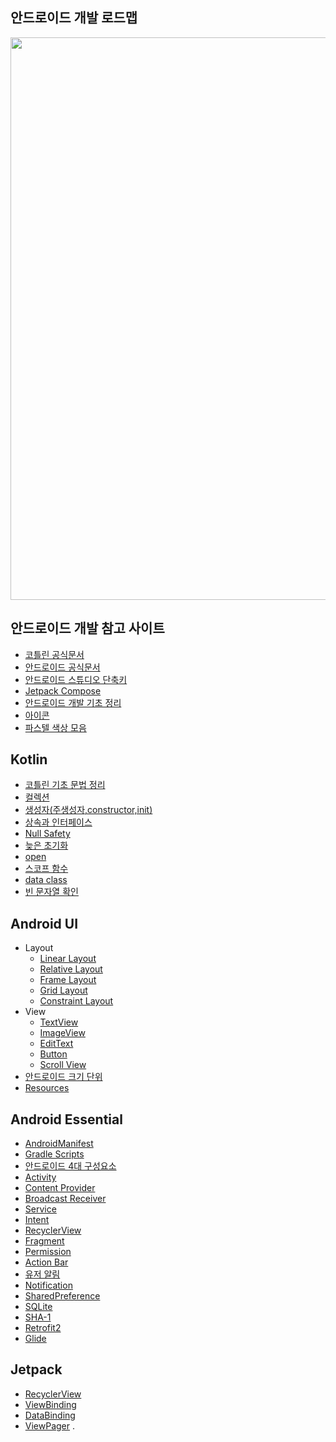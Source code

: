 ## 안드로이드 개발 로드맵
<p align='center'><img src="https://roadmap.sh/roadmaps/android/roadmap.svg" width=700 height=900/></p>

## 안드로이드 개발 참고 사이트
* [코틀린 공식문서](https://developer.android.com/kotlin/style-guide?hl=ko)
* [안드로이드 공식문서](https://developer.android.com)
* [안드로이드 스튜디오 단축키](https://developer.android.com/studio/intro/keyboard-shortcuts?hl=ko)
* [Jetpack Compose](https://developer.android.com/jetpack/compose/documentation)
* [안드로이드 개발 기초 정리](https://kairo96.gitbooks.io/android/content/ch2.1.html)
* [아이콘](https://www.flaticon.com/kr/)
* [파스텔 색상 모음](https://flatuicolors.com)

## Kotlin
* [코틀린 기초 문법 정리](https://github.com/kang9366/Android_Study/wiki/코틀린-문법-정리)
* [컬렉션]()
* [생성자(주생성자,constructor,init)]()
* [상속과 인터페이스](https://velog.io/@kang9366/코틀린-상속과-인터페이스)
* [Null Safety](https://velog.io/@kang9366/Null-Safety)
* [늦은 초기화](https://kang9366.tistory.com/57)
* [open](https://kang9366.tistory.com/116)
* [스코프 함수](https://kang9366.tistory.com/108)
* [data class](https://kang9366.tistory.com/123)
* [빈 문자열 확인](https://kang9366.tistory.com/58)

## Android UI
* Layout
  * [Linear Layout](https://velog.io/@kang9366/Android-Linear-Layout)
  * [Relative Layout](https://velog.io/@kang9366/Android-Relative-Layout)
  * [Frame Layout](https://velog.io/@kang9366/Android-Frame-Layout) 
  * [Grid Layout](https://velog.io/@kang9366/Android-Grid-Layout)
  * [Constraint Layout](https://velog.io/@kang9366/Android-Constraint-Layout)
* View
  * [TextView](https://velog.io/@kang9366/Android-TextView)
  * [ImageView](https://velog.io/@kang9366/Android-ImageView)
  * [EditText](https://velog.io/@kang9366/Android-EditText)
  * [Button](https://velog.io/@kang9366/Android-Button)
  * [Scroll View](https://velog.io/@kang9366/Android-ScrollView)
* [안드로이드 크기 단위](https://velog.io/@kang9366/Android-안드로이드-크기-단위)
* [Resources](https://velog.io/@kang9366/Android-Resource)

## Android Essential
* [AndroidManifest](https://velog.io/@kang9366/Android-AndroidManifest)
* [Gradle Scripts](https://velog.io/@kang9366/Android-Gradle-Scripts)
* [안드로이드 4대 구성요소](https://velog.io/@kang9366/Android-안드로이드-4대-구성요소)
* [Activity](https://velog.io/@kang9366/Android-Activity)
* [Content Provider](https://velog.io/@kang9366/Android-Conent-Provider)
* [Broadcast Receiver](https://velog.io/@kang9366/Android-Broadcast-Receiver)
* [Service](https://velog.io/@kang9366/Android-Service)
* [Intent](https://velog.io/@kang9366/Android-Intent)
* [RecyclerView](https://kang9366.tistory.com/114)
* [Fragment](https://velog.io/@kang9366/Android-Fragment)
* [Permission](https://velog.io/@kang9366/Android-Permission)
* [Action Bar](https://velog.io/@kang9366/Android-Action-bar)
* [유저 알림](https://velog.io/@kang9366/Android-유저-알림)
* [Notification](https://velog.io/@kang9366/Android-Notification)
* [SharedPreference](https://velog.io/@kang9366/Android-SharedPreference)
* [SQLite](https://velog.io/@kang9366/Android-SQLite)
* [SHA-1](https://kang9366.tistory.com/48)
* [Retrofit2](https://velog.io/@kang9366/Android-Retrofit2)
* [Glide](https://velog.io/@kang9366/Android-Glide)

## Jetpack
* [RecyclerView](https://velog.io/@kang9366/Android-RecyclerView)
* [ViewBinding](https://velog.io/@kang9366/Android-ViewBinding)
* [DataBinding](https://velog.io/@kang9366/Android-DataBinding)
* [ViewPager](https://velog.io/@kang9366/Android-ViewPager)
.
